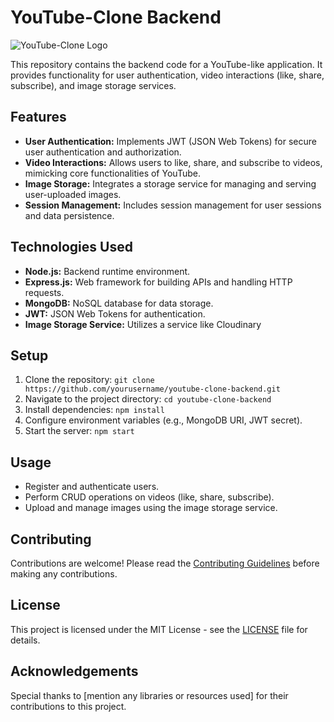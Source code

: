 # YouTube-Clone Backend

![YouTube-Clone Logo](https://yourdomain.com/logo.png)

This repository contains the backend code for a YouTube-like application. It provides functionality for user authentication, video interactions (like, share, subscribe), and image storage services.

## Features

- **User Authentication:** Implements JWT (JSON Web Tokens) for secure user authentication and authorization.
- **Video Interactions:** Allows users to like, share, and subscribe to videos, mimicking core functionalities of YouTube.
- **Image Storage:** Integrates a storage service for managing and serving user-uploaded images.
- **Session Management:** Includes session management for user sessions and data persistence.

## Technologies Used

- **Node.js:** Backend runtime environment.
- **Express.js:** Web framework for building APIs and handling HTTP requests.
- **MongoDB:** NoSQL database for data storage.
- **JWT:** JSON Web Tokens for authentication.
- **Image Storage Service:** Utilizes a service like Cloudinary

## Setup

1. Clone the repository: `git clone https://github.com/yourusername/youtube-clone-backend.git`
2. Navigate to the project directory: `cd youtube-clone-backend`
3. Install dependencies: `npm install`
4. Configure environment variables (e.g., MongoDB URI, JWT secret).
5. Start the server: `npm start`

## Usage

- Register and authenticate users.
- Perform CRUD operations on videos (like, share, subscribe).
- Upload and manage images using the image storage service.

## Contributing

Contributions are welcome! Please read the [Contributing Guidelines](CONTRIBUTING.md) before making any contributions.

## License

This project is licensed under the MIT License - see the [LICENSE](LICENSE) file for details.

## Acknowledgements

Special thanks to [mention any libraries or resources used] for their contributions to this project.
